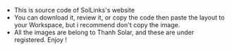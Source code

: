- This is source code of SolLinks's website
- You can download it, review it, or copy the code then paste the layout to your Workspace, but i recommend don't copy the image. 
- All the images are belong to Thanh Solar, and these are under registered.
Enjoy !
